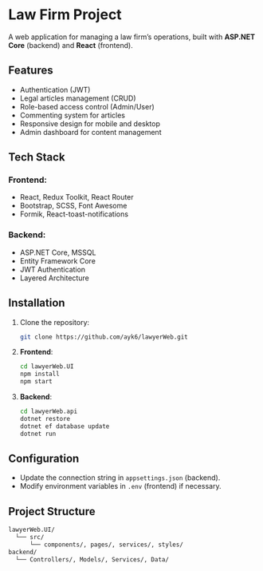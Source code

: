 # Law Firm Project

A web application for managing a law firm’s operations, built with **ASP.NET Core** (backend) and **React** (frontend).

## Features
- Authentication (JWT)
- Legal articles management (CRUD)
- Role-based access control (Admin/User)
- Commenting system for articles
- Responsive design for mobile and desktop
- Admin dashboard for content management

## Tech Stack
### Frontend:
- React, Redux Toolkit, React Router
- Bootstrap, SCSS, Font Awesome
- Formik, React-toast-notifications

### Backend:
- ASP.NET Core, MSSQL
- Entity Framework Core
- JWT Authentication
- Layered Architecture

## Installation
1. Clone the repository:
    ```bash
    git clone https://github.com/ayk6/lawyerWeb.git
    ```
2. **Frontend**:
    ```bash
    cd lawyerWeb.UI
    npm install
    npm start
    ```
3. **Backend**:
    ```bash
    cd lawyerWeb.api
    dotnet restore
    dotnet ef database update
    dotnet run
    ```

## Configuration
- Update the connection string in `appsettings.json` (backend).
- Modify environment variables in `.env` (frontend) if necessary.

## Project Structure
```bash
lawyerWeb.UI/
  └── src/
      └── components/, pages/, services/, styles/
backend/
  └── Controllers/, Models/, Services/, Data/
```

